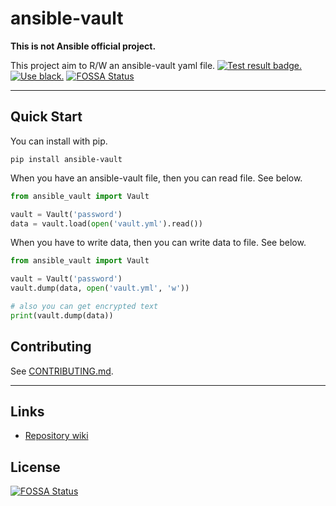# ansible-vault

**This is not Ansible official project.**

This project aim to R/W an ansible-vault yaml file. [![Test result badge.](https://github.com/tomoh1r/ansible-vault/workflows/test/badge.svg)](https://github.com/tomoh1r/ansible-vault/actions?query=workflow%3Atest) [![Use black.](https://img.shields.io/badge/code%20style-black-000000.svg)](https://github.com/python/black)
[![FOSSA Status](https://app.fossa.com/api/projects/git%2Bgithub.com%2Ftomoh1r%2Fansible-vault.svg?type=shield)](https://app.fossa.com/projects/git%2Bgithub.com%2Ftomoh1r%2Fansible-vault?ref=badge_shield)

---

## Quick Start

You can install with pip.

```console
pip install ansible-vault
```

When you have an ansible-vault file, then you can read file. See below.

```python
from ansible_vault import Vault

vault = Vault('password')
data = vault.load(open('vault.yml').read())
```

When you have to write data, then you can write data to file. See below.

```python
from ansible_vault import Vault

vault = Vault('password')
vault.dump(data, open('vault.yml', 'w'))

# also you can get encrypted text
print(vault.dump(data))
```

## Contributing

See [CONTRIBUTING.md](https://github.com/tomoh1r/ansible-vault/blob/master/CONTRIBUTING.md).

---

## Links

* [Repository wiki](https://github.com/tomoh1r/ansible-vault/wiki)


## License
[![FOSSA Status](https://app.fossa.com/api/projects/git%2Bgithub.com%2Ftomoh1r%2Fansible-vault.svg?type=large)](https://app.fossa.com/projects/git%2Bgithub.com%2Ftomoh1r%2Fansible-vault?ref=badge_large)